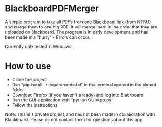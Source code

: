 # BlackboardPDFMerger
A simple program to take all PDFs from one Blackboard link (from NTNU) and merge them to one big PDF. It will merge them in the order that they are uploaded on Blackboard. The program is in early development, and has been made in a "hurry" - Errors can occur...

Currently only tested in Windows.

# How to use
- Clone the project
- Run "pip install -r requirements.txt" in the terminal opened in the cloned folder
- Download Firefox (if you haven't already) and log into Blackboard
- Run the GUI-application with "python GUI/App.py"
- Follow the instructions

Note: This is a private project, and has not been made in collaboration with Blackboard. Please do not contact them for questions about this app.
